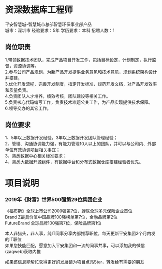 # 资深数据库工程师
平安智慧城-智慧城市总部智慧环保事业部产品  
城市：深圳市 经验要求：5年 学历要求：本科  招聘人数：1

## 岗位职责
1.带领数据技术团队，完成产品项目开发工作，包括目标设定，计划制定，执行监督，资源协调等。   
2.参与公司产品规划，为新产品开发提供业务意见和技术意见，规划系统架构设计并搭建。   
3.优化开发流程，完善开发制度，指定开发标准，规范开发文档，对产品开发效率和质量负责。   
4.负责团队人才培养，绩效考核，团队建设等相关工作。   
5.负责核心代码编写工作，负责技术难题公关工作，为产品实现提供技术保障。   
6.领导交办的其它工作。

## 岗位要求
1、5年以上数据开发经验，3年以上数据开发团队管理经验；    
2、管理、沟通协调能力强，有能力管理10人以上的团队，并可以与公司内、外部单位有效协调项目相关事宜；   
3、熟悉数据中心相关标准要求；   
4、熟悉大数据开源组件，有数据中台和分布式数据仓库搭建经验者优先。

# 项目说明

### 2019年《财富》世界500强第29位集团企业
《福布斯》全球上市公司2000强第7位，蝉联全球多元保险企业首位  
Brand Z最具价值中国品牌100强榜单第7位，金融品牌第2位  
FutureBrand 全球品牌100强第7位，保险品牌第1位

本人非猎头，非人事，纯IT同事分享内部推荐职位，每天更新平安集团2个月内发的IT职位  
如果您技能匹配，愿意加入平安集团和一流的同事共事，可以添加我的微信(zaqweb)获取内推 

如果该信息能帮忙获得更好的发展请为项目点亮Star，转发给有需要的朋友




